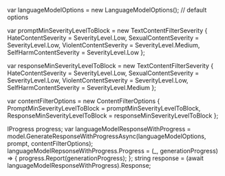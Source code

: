 var languageModelOptions = new LanguageModelOptions(); // default options

var promptMinSeverityLevelToBlock = new TextContentFilterSeverity {
    HateContentSeverity = SeverityLevel.Low,
    SexualContentSeverity = SeverityLevel.Low,
    ViolentContentSeverity = SeverityLevel.Medium,
    SelfHarmContentSeverity = SeverityLevel.Low
};

var responseMinSeverityLevelToBlock = new TextContentFilterSeverity {
    HateContentSeverity = SeverityLevel.Low,
    SexualContentSeverity = SeverityLevel.Low,
    ViolentContentSeverity = SeverityLevel.Low,
    SelfHarmContentSeverity = SeverityLevel.Medium
};

var contentFilterOptions = new ContentFilterOptions {
    PromptMinSeverityLevelToBlock = promptMinSeverityLevelToBlock,
    ResponseMinSeverityLevelToBlock = responseMinSeverityLevelToBlock
};

IProgress<string> progress;
var languageModelResponseWithProgress = model.GenerateResponseWithProgressAsync(languageModelOptions, prompt, contentFilterOptions);
languageModelRepsonseWithProgress.Progress = (_, generationProgress) =>
{
    progress.Report(generationProgress);
};
string response = (await languageModelResponseWithProgress).Response;
